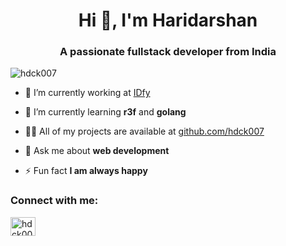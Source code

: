 <h1 align="center">Hi 👋, I'm Haridarshan</h1>
<h3 align="center">A passionate fullstack developer from India</h3>

<p align="left"> <img src="https://komarev.com/ghpvc/?username=hdck007&label=Profile%20views&color=0e75b6&style=flat" alt="hdck007" /> </p>

- 🔭 I’m currently working at [IDfy](https://www.idfy.com/)

- 🌱 I’m currently learning **r3f** and **golang**

- 👨‍💻 All of my projects are available at [github.com/hdck007](github.com/hdck007)

- 💬 Ask me about **web development**

- ⚡ Fun fact **I am always happy**

<h3 align="left">Connect with me:</h3>
<p align="left">
<a href="https://twitter.com/hdck007" target="blank"><img align="center" src="https://raw.githubusercontent.com/rahuldkjain/github-profile-readme-generator/master/src/images/icons/Social/twitter.svg" alt="hdck007" height="30" width="40" /></a>
</p>
